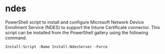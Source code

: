 # ndes
PowerShell script to install and configure Microsoft Network Device Enrollment Service (NDES) to support the Intune Certificate connector. This script can be installed from the PowerShell gallery using the following command.

`Install-Script -Name Install-NdesServer -Force`
